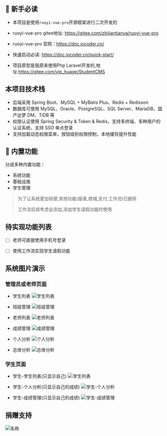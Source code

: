 ## 🐶 新手必读
* 本项目是使用`ruoyi-vue-pro`开源框架进行二次开发的

* ruoyi-vue-pro gitee地址: <https://gitee.com/zhijiantianya/ruoyi-vue-pro>

* ruoyi-vue-pro 官网：<https://doc.iocoder.cn/>

* 快速启动必读: <https://doc.iocoder.cn/quick-start/>

* 项目原型是我原来使用Php Laravel开发的,地址:<https://gitee.com/vip_huage/StudentCMS>
  
## 本项目技术栈
* 后端采用 Spring Boot、MySQL + MyBatis Plus、Redis + Redisson
* 数据库可使用 MySQL、Oracle、PostgreSQL、SQL Server、MariaDB、国产达梦 DM、TiDB 等
* 权限认证使用 Spring Security & Token & Redis，支持多终端、多种用户的认证系统，支持 SSO 单点登录
* 支持加载动态权限菜单，按钮级别权限控制，本地缓存提升性能

## 🐼 内置功能

分成多种内置功能：
* 系统功能
* 基础设施
* 学生管理

> 为了让系统更加轻便,其他功能(报表,商城,支付,工作流)已删除
> 
> 工作流后续考虑会添加,添加学生请假功能时使用

## 待实现功能列表
- [ ] 老师可直接使用手机号登录
- [ ] 使用工作流实现学生请假功能


## 系统图片演示
### 管理员或老师页面

- 学生列表
![学生列表](https://hua-imgs.oss-cn-hangzhou.aliyuncs.com/img/%E5%AD%A6%E7%94%9F%E5%88%97%E8%A1%A8.jpg)
  
- 班级管理
![班级管理](https://hua-imgs.oss-cn-hangzhou.aliyuncs.com/img/%E7%8F%AD%E7%BA%A7%E7%AE%A1%E7%90%86.jpg)
  
  
- 老师列表
![老师列表](https://hua-imgs.oss-cn-hangzhou.aliyuncs.com/img/%E8%80%81%E5%B8%88%E5%88%97%E8%A1%A8.jpg)
  

- 成绩管理
![成绩管理](https://hua-imgs.oss-cn-hangzhou.aliyuncs.com/img/%E6%88%90%E7%BB%A9%E7%AE%A1%E7%90%86.jpg)


- 个人分析
  ![个人分析](https://hua-imgs.oss-cn-hangzhou.aliyuncs.com/img/%E4%B8%AA%E4%BA%BA%E5%88%86%E6%9E%90.jpg)

  
- 总体分析
![总体分析](https://hua-imgs.oss-cn-hangzhou.aliyuncs.com/img/%E6%80%BB%E4%BD%93%E5%88%86%E6%9E%90.jpg)

### 学生页面
- 学生-学生列表(只显示自己)
  ![学生列表](https://hua-imgs.oss-cn-hangzhou.aliyuncs.com/img/%E5%AD%A6%E7%94%9F-%E5%AD%A6%E7%94%9F%E5%88%97%E8%A1%A8.jpg)
  
- 学生-个人分析(只显示自己的成绩)
  ![学生-个人分析](https://hua-imgs.oss-cn-hangzhou.aliyuncs.com/img/%E5%AD%A6%E7%94%9F-%E5%AD%A6%E7%94%9F%E5%88%97%E8%A1%A8.jpg)
  
- 学生-成绩管理(只显示自己的成绩)
  ![学生-成绩管理](https://hua-imgs.oss-cn-hangzhou.aliyuncs.com/img/%E5%AD%A6%E7%94%9F-%E6%88%90%E7%BB%A9%E7%AE%A1%E7%90%86.jpg)


## 捐赠支持
![名称](https://hua-imgs.oss-cn-hangzhou.aliyuncs.com/img/mm_facetoface.png)

